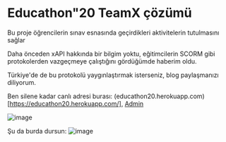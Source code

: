 # Educathon"20 TeamX çözümü

Bu proje öğrencilerin sınav esnasında geçirdikleri aktivitelerin tutulmasını sağlar

Daha önceden xAPI hakkında bir bilgim yoktu, eğitimcilerin SCORM gibi protokolerden vazgeçmeye çalıştığını gördüğümde haberim oldu.

Türkiye'de de bu protokolü yaygınlaştırmak isterseniz, blog paylaşmanızı diliyorum.

Ben silene kadar canlı adresi burası: (educathon20.herokuapp.com)[https://educathon20.herokuapp.com/], [Admin](https://educathon20.herokuapp.com/admin)

![image](https://user-images.githubusercontent.com/15075759/90980533-95be7a00-e564-11ea-990e-9cc7f3f71f52.png)

Şu da burda dursun:
![image](https://user-images.githubusercontent.com/15075759/90980478-4a0bd080-e564-11ea-828e-420ec3c71d15.png)